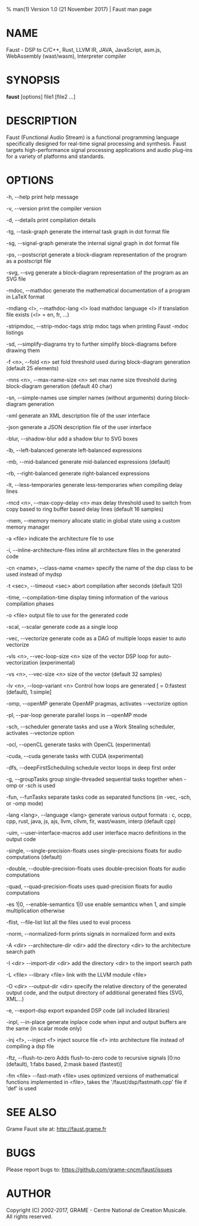% man(1) Version 1.0 (21 November 2017) | Faust man page

NAME
====

Faust  -  DSP  to  C/C++,  Rust,  LLVM  IR,  JAVA,  JavaScript, asm.js,
WebAssembly (wast/wasm), Interpreter compiler

SYNOPSIS
========

 **faust** \[options] file1 \[file2 ...]

DESCRIPTION
===========

Faust (Functional Audio Stream) is a  functional  programming  language specifically  designed  for  real-time signal processing and synthesis. Faust targets high-performance signal processing applications and audio plug-ins for a variety of platforms and standards.

OPTIONS
=======

-h, --help
print help message

-v, --version
print the compiler version

-d, --details
print compilation details

-tg, --task-graph
generate the internal task graph in dot format file

-sg, --signal-graph
generate the internal signal graph in dot format file

-ps, --postscript
generate a block-diagram representation of the program as a postscript file

-svg, --svg
generate a block-diagram representation of the program as an SVG file

-mdoc, --mathdoc
generate the mathematical documentation of a program in LaTeX format

-mdlang \<l>, --mathdoc-lang \<l>
load mathdoc language \<l> if translation file exists (\<l> = en, fr, ...)

-stripmdoc, --strip-mdoc-tags
strip mdoc tags when printing Faust -mdoc listings

-sd, --simplify-diagrams
try to further simplify block-diagrams before drawing them

-f \<n>, --fold \<n>
set fold threshold used during block-diagram generation (default 25 elements)

-mns \<n>, --max-name-size \<n>
set max name size threshold during block-diagram generation (default 40 char)

-sn, --simple-names
use simpler names (without arguments) during block-diagram generation

-xml generate an XML description file of the user interface

-json generate a JSON description file of the user interface

-blur, --shadow-blur
add a shadow blur to SVG boxes

-lb, --left-balanced
generate left-balanced expressions

-mb, --mid-balanced
generate mid-balanced expressions (default)

-rb,  --right-balanced
generate right-balanced expressions

-lt, --less-temporaries
generate less-temporaries when compiling delay lines

-mcd \<n>, --max-copy-delay \<n>
max delay threshold used to switch from copy based to ring buffer based delay lines (default 16 samples)

-mem, --memory
memory allocate static in global state using a custom memory manager

-a \<file>
indicate the architecture file to use

-i, --inline-architecture-files
inline all architecture files in the generated code

-cn \<name>, --class-name \<name>
specify the name of the dsp class to be used instead of mydsp

-t \<sec>, --timeout \<sec>
abort compilation after <sec> seconds (default 120)

-time, --compilation-time
display timing information of the various compilation phases

-o \<file>
output file to use for the generated code

-scal, --scalar
generate code as a single loop

-vec, --vectorize
generate code as a DAG of multiple loops easier to auto vectorize

-vls \<n>, --vec-loop-size \<n>
size of the vector DSP loop for auto-vectorization (experimental)

-vs \<n>, --vec-size \<n>
size of the vector (default 32 samples)

-lv \<n>, --loop-variant \<n>
Control how loops are generated [<n> = 0:fastest (default), 1:simple]

-omp, --openMP
generate OpenMP pragmas, activates --vectorize option

-pl, --par-loop
generate parallel loops in --openMP mode

-sch, --scheduler
generate tasks and use a Work Stealing scheduler, activates --vectorize option

-ocl, --openCL
generate tasks with OpenCL (experimental)

-cuda, --cuda
generate tasks with CUDA (experimental)

-dfs, --deepFirstScheduling
schedule vector loops in deep first order

-g, --groupTasks
group single-threaded sequential tasks together when -omp or -sch is used

-fun, --funTasks
separate tasks code as separated functions (in -vec, -sch, or -omp mode)

-lang \<lang>, --language \<lang>
generate various output formats  : c, ocpp, cpp, rust, java, js, ajs, llvm, cllvm, fir, wast/wasm, interp
(default cpp)

-uim, --user-interface-macros
add user interface macro definitions in the output code

-single, --single-precision-floats
uses single-precisions floats for audio computations (default)

-double, --double-precision-floats
uses double-precision floats for audio computations

-quad, --quad-precision-floats
uses quad-precision floats for audio computations

-es 1|0, --enable-semantics 1|0
use enable semantics when 1, and simple multiplication otherwise

-flist, --file-list
list all the files used to eval process

-norm, --normalized-form 
prints signals in normalized form and exits

-A \<dir> --architecture-dir \<dir> 
add the directory \<dir> to the architecture search path

-I \<dir> --import-dir \<dir> 
add the directory \<dir> to the import search path

-L \<file> --library \<file> 
link with the LLVM module \<file>

-O \<dir> --output-dir \<dir> 
specify the relative directory of the generated output code, and the output directory of additional generated files (SVG, XML...)

-e, --export-dsp
export expanded DSP code (all included libraries)

-inpl, --in-place
generate inplace code when input and output buffers are the same (in scalar mode only)

-inj \<f>, --inject \<f>
inject source file \<f> into architecture file instead of compiling a dsp file

-ftz, --flush-to-zero
Adds flush-to-zero code to recursive signals [0:no (default), 1:fabs based, 2:mask based (fastest)]

-fm \<file> --fast-math \<file>
uses optimized versions of mathematical functions implemented in \<file>, takes the '/faust/dsp/fastmath.cpp' file if 'def' is used

SEE ALSO
========

Grame Faust site at: <http://faust.grame.fr>

BUGS
====

Please report bugs to: <https://github.com/grame-cncm/faust/issues>

AUTHOR
======

Copyright (C) 2002-2017, GRAME - Centre National de Creation Musicale.
All rights reserved.

